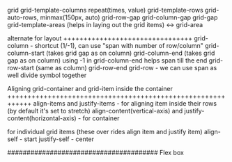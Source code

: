 grid
grid-template-columns
repeat(times, value)
grid-template-rows
grid-auto-rows, minmax(150px, auto)
grid-row-gap
grid-column-gap
grid-gap
grid-template-areas (helps in laying out the grid items) <-> grid-area

alternate for layout
++++++++++++++++++++++++++++++++
grid-column - shortcut (1/-1), can use "span with number of row/column"
grid-column-start (takes grid gap as on column)
grid-column-end (takes grid gap as on column)
using -1 in grid-column-end helps span till the end
grid-row-start (same as column)
grid-row-end
grid-row - we can use span as well divide symbol together

Aligning grid-container and grid-item inside the container
++++++++++++++++++++++++++++++++++++++++++++++++++++++++++++
align-items and justify-items - for aligning item inside their rows (by default it's set to stretch)
align-content(vertical-axis) and justify-content(horizontal-axis) - for container

for individual grid items (these over rides align item and justify item)
align-self - start
justify-self - center

#######################################
Flex box
